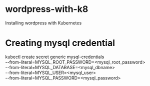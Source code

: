 # wordpress-with-k8
Installing wordpress with Kubernetes

# Creating mysql credential
kubectl create secret generic mysql-credentials \
--from-literal=MYSQL_ROOT_PASSWORD=<mysql_root_password> \
--from-literal=MYSQL_DATABASE=<mysql_dbname> \
--from-literal=MYSQL_USER=<mysql_user> \
--from-literal=MYSQL_PASSWORD=<mysql_password>
